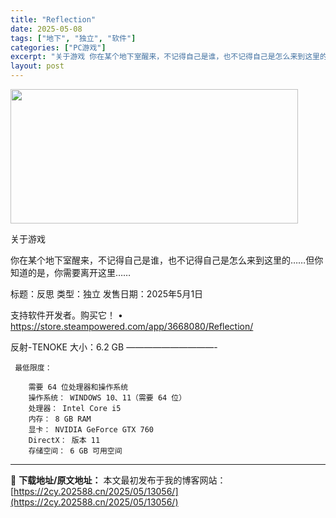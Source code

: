 ```yaml
---
title: "Reflection"
date: 2025-05-08
tags: ["地下", "独立", "软件"]
categories: ["PC游戏"]
excerpt: "关于游戏 你在某个地下室醒来，不记得自己是谁，也不记得自己是怎么来到这里的……但你知道的是，你需要离开这里…… 标题：反思 类型：独立 发售日期：2025年5月1日 支持软件开发者。购买它！ • https://store.steampowered.com/app/3668080/Reflectio&hellip;"
layout: post
---
```


<img class="aligncenter size-full wp-image-13041" src="https://2cy.202588.cn/wp-content/uploads/2025/05/2025050803445032.webp" alt="" width="460" height="215" />

关于游戏

你在某个地下室醒来，不记得自己是谁，也不记得自己是怎么来到这里的……但你知道的是，你需要离开这里……

标题：反思
类型：独立
发售日期：2025年5月1日

支持软件开发者。购买它！
• https://store.steampowered.com/app/3668080/Reflection/

反射-TENOKE
大小：6.2 GB
——————————- 

     最低限度：

        需要 64 位处理器和操作系统
        操作系统： WINDOWS 10、11（需要 64 位）
        处理器： Intel Core i5
        内存： 8 GB RAM
        显卡： NVIDIA GeForce GTX 760
        DirectX： 版本 11
        存储空间： 6 GB 可用空间


---
📖 **下载地址/原文地址：** 本文最初发布于我的博客网站：[https://2cy.202588.cn/2025/05/13056/](https://2cy.202588.cn/2025/05/13056/)
